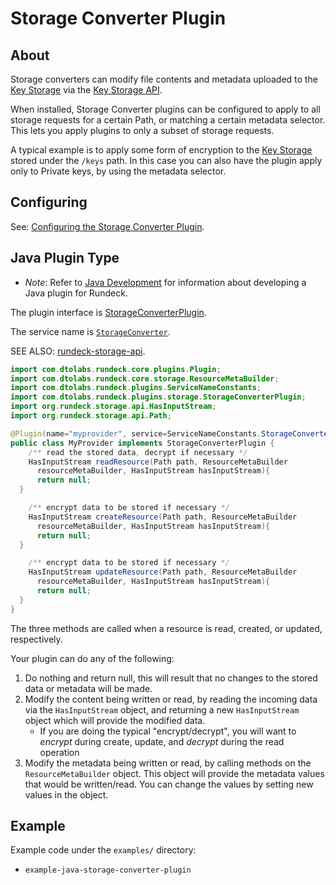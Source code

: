 # Storage Converter Plugin

## About

Storage converters can modify file contents and metadata uploaded to the [Key Storage](/manual/key-storage/index.md) via the [Key Storage API](/api/index.md#key-storage).

When installed, Storage Converter plugins can be configured to apply to all storage requests for a certain Path, or matching a certain metadata selector. This lets you apply plugins to only a subset of storage requests.

A typical example is to apply some form of encryption to the [Key Storage](/manual/key-storage/index.md) stored under the `/keys` path. In this case you can also have the plugin apply only to Private keys, by using the metadata selector.

## Configuring

See: [Configuring the Storage Converter Plugin](/manual/key-storage/index.md#configuring-storage-converter-plugins).

## Java Plugin Type

- _Note_: Refer to [Java Development](/developer/01-plugin-development.md#java-plugin-development) for information about developing a Java plugin for Rundeck.

The plugin interface is [StorageConverterPlugin]({{$javaDocBase}}/com/dtolabs/rundeck/plugins/storage/StorageConverterPlugin.html).

The service name is [`StorageConverter`]({{$javaDocBase}}/com/dtolabs/rundeck/plugins/ServiceNameConstants.html#StorageConverter).

SEE ALSO: [rundeck-storage-api]({{$javaDocStorageApiBase}}).

```java
import com.dtolabs.rundeck.core.plugins.Plugin;
import com.dtolabs.rundeck.core.storage.ResourceMetaBuilder;
import com.dtolabs.rundeck.plugins.ServiceNameConstants;
import com.dtolabs.rundeck.plugins.storage.StorageConverterPlugin;
import org.rundeck.storage.api.HasInputStream;
import org.rundeck.storage.api.Path;

@Plugin(name="myprovider", service=ServiceNameConstants.StorageConverter)
public class MyProvider implements StorageConverterPlugin {
    /** read the stored data, decrypt if necessary */
    HasInputStream readResource(Path path, ResourceMetaBuilder
      resourceMetaBuilder, HasInputStream hasInputStream){
      return null;
  }

    /** encrypt data to be stored if necessary */
    HasInputStream createResource(Path path, ResourceMetaBuilder
      resourceMetaBuilder, HasInputStream hasInputStream){
      return null;
  }

    /** encrypt data to be stored if necessary */
    HasInputStream updateResource(Path path, ResourceMetaBuilder
      resourceMetaBuilder, HasInputStream hasInputStream){
      return null;
  }
}
```

The three methods are called when a resource is read, created, or updated, respectively.

Your plugin can do any of the following:

1. Do nothing and return null, this will result that no changes to the stored data or metadata will be made.
2. Modify the content being written or read, by reading the incoming data via the `HasInputStream` object, and returning a new `HasInputStream` object which will provide the modified data.
   - If you are doing the typical "encrypt/decrypt", you will want to _encrypt_ during create, update, and _decrypt_ during the read operation
3. Modify the metadata being written or read, by calling methods on the `ResourceMetaBuilder` object. This object will provide the metadata values that would be written/read. You can change the values by setting new values in the object.

## Example

Example code under the `examples/` directory:

- `example-java-storage-converter-plugin`
